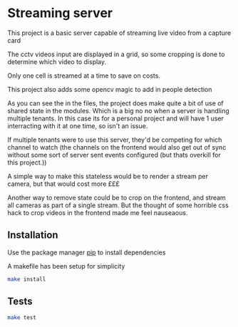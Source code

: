 # Streaming server

This project is a basic server capable of streaming live video from a capture card

The cctv videos input are displayed in a grid, so some cropping is done to determine which video to display.

Only one cell is streamed at a time to save on costs.

This project also adds some opencv magic to add in people detection

As you can see the in the files, the project does make quite a bit of use of shared state in the modules. Which is a big no no when a server is handling multiple tenants. In this case its for a personal project and will have 1 user interracting with it at one time, so isn't an issue.

If multiple tenants were to use this server, they'd be competing for which channel to watch (the channels on the 
frontend would also get out of sync without some sort of server sent events configured (but thats overkill for this project.))

A simple way to make this stateless would be to render a stream per camera, but that would cost more £££

Another way to remove state could be to crop on the frontend, and stream all cameras as part of a single stream. But the thought of some horrible css hack to crop videos in the frontend made me feel nauseaous.

## Installation

Use the package manager [pip](https://pip.pypa.io/en/stable/) to install dependencies

A makefile has been setup for simplicity

```bash
make install
```

## Tests

```bash
make test
```